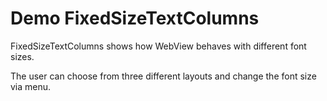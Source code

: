 # Demo FixedSizeTextColumns

FixedSizeTextColumns shows how WebView behaves with different font sizes.

The user can choose from three different layouts and change the font size via menu.
